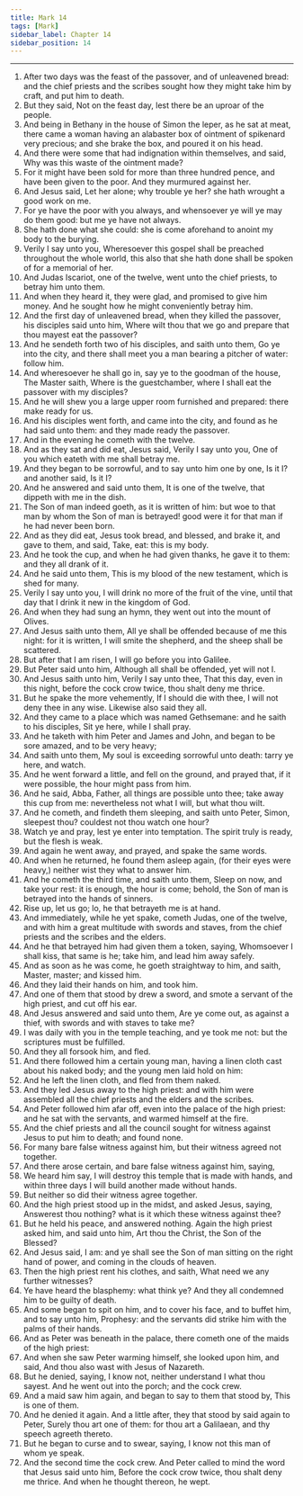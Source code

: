 ```yaml
---
title: Mark 14
tags: [Mark]
sidebar_label: Chapter 14
sidebar_position: 14
---
```


---
1. After two days was the feast of the passover, and of unleavened bread: and the chief priests and the scribes sought how they might take him by craft, and put him to death.
2. But they said, Not on the feast day, lest there be an uproar of the people.
3. And being in Bethany in the house of Simon the leper, as he sat at meat, there came a woman having an alabaster box of ointment of spikenard very precious; and she brake the box, and poured it on his head.
4. And there were some that had indignation within themselves, and said, Why was this waste of the ointment made?
5. For it might have been sold for more than three hundred pence, and have been given to the poor. And they murmured against her.
6. And Jesus said, Let her alone; why trouble ye her? she hath wrought a good work on me.
7. For ye have the poor with you always, and whensoever ye will ye may do them good: but me ye have not always.
8. She hath done what she could: she is come aforehand to anoint my body to the burying.
9. Verily I say unto you, Wheresoever this gospel shall be preached throughout the whole world, this also that she hath done shall be spoken of for a memorial of her.
10. And Judas Iscariot, one of the twelve, went unto the chief priests, to betray him unto them.
11. And when they heard it, they were glad, and promised to give him money. And he sought how he might conveniently betray him.
12. And the first day of unleavened bread, when they killed the passover, his disciples said unto him, Where wilt thou that we go and prepare that thou mayest eat the passover?
13. And he sendeth forth two of his disciples, and saith unto them, Go ye into the city, and there shall meet you a man bearing a pitcher of water: follow him.
14. And wheresoever he shall go in, say ye to the goodman of the house, The Master saith, Where is the guestchamber, where I shall eat the passover with my disciples?
15. And he will shew you a large upper room furnished and prepared: there make ready for us.
16. And his disciples went forth, and came into the city, and found as he had said unto them: and they made ready the passover.
17. And in the evening he cometh with the twelve.
18. And as they sat and did eat, Jesus said, Verily I say unto you, One of you which eateth with me shall betray me.
19. And they began to be sorrowful, and to say unto him one by one, Is it I? and another said, Is it I?
20. And he answered and said unto them, It is one of the twelve, that dippeth with me in the dish.
21. The Son of man indeed goeth, as it is written of him: but woe to that man by whom the Son of man is betrayed! good were it for that man if he had never been born.
22. And as they did eat, Jesus took bread, and blessed, and brake it, and gave to them, and said, Take, eat: this is my body.
23. And he took the cup, and when he had given thanks, he gave it to them: and they all drank of it.
24. And he said unto them, This is my blood of the new testament, which is shed for many.
25. Verily I say unto you, I will drink no more of the fruit of the vine, until that day that I drink it new in the kingdom of God.
26. And when they had sung an hymn, they went out into the mount of Olives.
27. And Jesus saith unto them, All ye shall be offended because of me this night: for it is written, I will smite the shepherd, and the sheep shall be scattered.
28. But after that I am risen, I will go before you into Galilee.
29. But Peter said unto him, Although all shall be offended, yet will not I.
30. And Jesus saith unto him, Verily I say unto thee, That this day, even in this night, before the cock crow twice, thou shalt deny me thrice.
31. But he spake the more vehemently, If I should die with thee, I will not deny thee in any wise. Likewise also said they all.
32. And they came to a place which was named Gethsemane: and he saith to his disciples, Sit ye here, while I shall pray.
33. And he taketh with him Peter and James and John, and began to be sore amazed, and to be very heavy;
34. And saith unto them, My soul is exceeding sorrowful unto death: tarry ye here, and watch.
35. And he went forward a little, and fell on the ground, and prayed that, if it were possible, the hour might pass from him.
36. And he said, Abba, Father, all things are possible unto thee; take away this cup from me: nevertheless not what I will, but what thou wilt.
37. And he cometh, and findeth them sleeping, and saith unto Peter, Simon, sleepest thou? couldest not thou watch one hour?
38. Watch ye and pray, lest ye enter into temptation. The spirit truly is ready, but the flesh is weak.
39. And again he went away, and prayed, and spake the same words.
40. And when he returned, he found them asleep again, (for their eyes were heavy,) neither wist they what to answer him.
41. And he cometh the third time, and saith unto them, Sleep on now, and take your rest: it is enough, the hour is come; behold, the Son of man is betrayed into the hands of sinners.
42. Rise up, let us go; lo, he that betrayeth me is at hand.
43. And immediately, while he yet spake, cometh Judas, one of the twelve, and with him a great multitude with swords and staves, from the chief priests and the scribes and the elders.
44. And he that betrayed him had given them a token, saying, Whomsoever I shall kiss, that same is he; take him, and lead him away safely.
45. And as soon as he was come, he goeth straightway to him, and saith, Master, master; and kissed him.
46. And they laid their hands on him, and took him.
47. And one of them that stood by drew a sword, and smote a servant of the high priest, and cut off his ear.
48. And Jesus answered and said unto them, Are ye come out, as against a thief, with swords and with staves to take me?
49. I was daily with you in the temple teaching, and ye took me not: but the scriptures must be fulfilled.
50. And they all forsook him, and fled.
51. And there followed him a certain young man, having a linen cloth cast about his naked body; and the young men laid hold on him:
52. And he left the linen cloth, and fled from them naked.
53. And they led Jesus away to the high priest: and with him were assembled all the chief priests and the elders and the scribes.
54. And Peter followed him afar off, even into the palace of the high priest: and he sat with the servants, and warmed himself at the fire.
55. And the chief priests and all the council sought for witness against Jesus to put him to death; and found none.
56. For many bare false witness against him, but their witness agreed not together.
57. And there arose certain, and bare false witness against him, saying,
58. We heard him say, I will destroy this temple that is made with hands, and within three days I will build another made without hands.
59. But neither so did their witness agree together.
60. And the high priest stood up in the midst, and asked Jesus, saying, Answerest thou nothing? what is it which these witness against thee?
61. But he held his peace, and answered nothing. Again the high priest asked him, and said unto him, Art thou the Christ, the Son of the Blessed?
62. And Jesus said, I am: and ye shall see the Son of man sitting on the right hand of power, and coming in the clouds of heaven.
63. Then the high priest rent his clothes, and saith, What need we any further witnesses?
64. Ye have heard the blasphemy: what think ye? And they all condemned him to be guilty of death.
65. And some began to spit on him, and to cover his face, and to buffet him, and to say unto him, Prophesy: and the servants did strike him with the palms of their hands.
66. And as Peter was beneath in the palace, there cometh one of the maids of the high priest:
67. And when she saw Peter warming himself, she looked upon him, and said, And thou also wast with Jesus of Nazareth.
68. But he denied, saying, I know not, neither understand I what thou sayest. And he went out into the porch; and the cock crew.
69. And a maid saw him again, and began to say to them that stood by, This is one of them.
70. And he denied it again. And a little after, they that stood by said again to Peter, Surely thou art one of them: for thou art a Galilaean, and thy speech agreeth thereto.
71. But he began to curse and to swear, saying, I know not this man of whom ye speak.
72. And the second time the cock crew. And Peter called to mind the word that Jesus said unto him, Before the cock crow twice, thou shalt deny me thrice. And when he thought thereon, he wept.